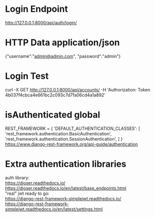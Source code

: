 # Login Endpoint

http://127.0.0.1:8000/api/auth/login/

# HTTP Data application/json

{"username":"admin@admin.com", "password":"admin"}

# Login Test

curl -X GET http://127.0.0.1:8000/api/accounts/ -H 'Authorization: Token 4b037f4cbca4e661bc2c093c7d7fa06cd4a1a892'

# isAuthenticated global

REST_FRAMEWORK = {
'DEFAULT_AUTHENTICATION_CLASSES': [
'rest_framework.authentication.BasicAuthentication',
'rest_framework.authentication.SessionAuthentication',
]
}
https://www.django-rest-framework.org/api-guide/authentication

# Extra authentication libraries

auth library:  
https://djoser.readthedocs.io/  
https://djoser.readthedocs.io/en/latest/base_endpoints.html  
"real" jwt ready to go:  
https://django-rest-framework-simplejwt.readthedocs.io/  
https://django-rest-framework-simplejwt.readthedocs.io/en/latest/settings.html
